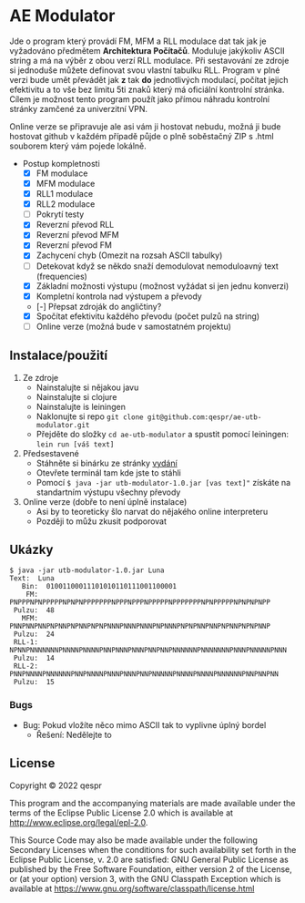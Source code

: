 # AE Modulator

Jde o program který provádí FM, MFM a RLL modulace dat tak jak je vyžadováno předmětem __Architektura Počítačů__. Moduluje
jakýkoliv ASCII string a má na výběr z obou verzí RLL modulace. Při sestavování ze zdroje si jednoduše můžete definovat svou
vlastní tabulku RLL. Program v plné verzi bude umět převádět jak __z__ tak __do__ jednotlivých modulací, počítat jejich
efektivitu a to vše bez limitu 5ti znaků který má oficiální kontrolní stránka. Cílem je možnost tento program použít jako přímou
náhradu kontrolní stránky zamčené za univerzitní VPN.

Online verze se připravuje ale asi vám ji hostovat nebudu, možná ji bude hostovat github v každém případě půjde o plně soběstačný
ZIP s .html souborem který vám pojede lokálně.

- Postup kompletnosti
  - [x] FM modulace
  - [x] MFM modulace
  - [x] RLL1 modulace
  - [x] RLL2 modulace
  - [ ] Pokrytí testy
  - [x] Reverzní převod RLL
  - [x] Reverzní převod MFM
  - [x] Reverzní převod FM
  - [x] Zachycení chyb (Omezit na rozsah ASCII tabulky)
  - [ ] Detekovat když se někdo snaží demodulovat nemoduloavný text (frequencies)
  - [x] Základní možnosti výstupu (možnost vyžádat si jen jednu konverzi)
  - [x] Kompletní kontrola nad výstupem a převody
  - [-] Přepsat zdroják do angličtiny?
  - [x] Spočítat efektivitu každého převodu (počet pulzů na string)
  - [ ] Online verze (možná bude v samostatném projektu)

## Instalace/použití

1. Ze zdroje
   - Nainstalujte si nějakou javu
   - Nainstalujte si clojure
   - Nainstalujte is leiningen
   - Naklonujte si repo ``git clone git@github.com:qespr/ae-utb-modulator.git``
   - Přejděte do složky ``cd ae-utb-modulator`` a spustit pomocí leiningen: ``lein run [váš text]``
2. Předsestavené
   - Stáhněte si binárku ze stránky [vydání](https://github.com/qespr/ae-utb-modulator/releases)
   - Otevřete terminál tam kde jste to stáhli
   - Pomocí ``$ java -jar utb-modulator-1.0.jar [vas text]"`` získáte na standartním výstupu všechny převody
3. Online verze (dobře to není úplně instalace)
   - Asi by to teoreticky šlo narvat do nějakého online interpreteru
   - Později to můžu zkusit podporovat

## Ukázky

```
$ java -jar utb-modulator-1.0.jar Luna
Text:  Luna
   Bin:  01001100011101010110111001100001
    FM:  PNPPPNPNPPPPPNPNPNPPPPPPPNPPPNPPPNPPPPPNPPPPPPPNPNPPPPPNPNPNPNPP
 Pulzu:  48
   MFM:  PNNPNNPNNPNPNNPNPNNPNPNPNNNPNNNPNNNPNPNNNPNPNPNNPNNPNPNNPNPNPNNP
 Pulzu:  24
 RLL-1:  NPNNPNNNNNNNPNNNNPNNNNPNNPNNNPNNNPNNPNNPNNNNNNPNNNNNNNPNNNPNNNNNPNNN
 Pulzu:  14
 RLL-2:  PNNPNNNNPNNNNNNPNNPNNNNPNNNPNNNPNNPNNNNNPNNNNPNNNNPNNNNNNPNNPNNPNN
 Pulzu:  15
```

### Bugs

- Bug: Pokud vložíte něco mimo ASCII tak to vyplivne úplný bordel
  - Řešení: Nedělejte to

## License

Copyright © 2022 qespr

This program and the accompanying materials are made available under the
terms of the Eclipse Public License 2.0 which is available at
http://www.eclipse.org/legal/epl-2.0.

This Source Code may also be made available under the following Secondary
Licenses when the conditions for such availability set forth in the Eclipse
Public License, v. 2.0 are satisfied: GNU General Public License as published by
the Free Software Foundation, either version 2 of the License, or (at your
option) version 3, with the GNU Classpath Exception which is available
at https://www.gnu.org/software/classpath/license.html
